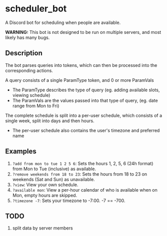 # scheduler_bot
A Discord bot for scheduling when people are available.

**WARNING:** This bot is not designed to be run on multiple servers, and most likely has many bugs.

## Description

The bot parses queries into tokens, which can then be processed into the corresponding actions.

A query consists of a single ParamType token, and 0 or more ParamVals
- The ParamType describes the type of query (eg. adding available slots, viewing schedule)
- The ParamVals are the values passed into that type of query, (eg. date range from Mon to Fri)

The complete schedule is split into a per-user schedule, which consists of a single week, split into days and then hours.
- The per-user schedule also contains the user's timezone and preferred name

## Examples
1. `?add from mon to tue 1 2 5 6`: Sets the hours 1, 2, 5, 6 (24h format) from Mon to Tue (inclusive) as available.
2. `?remove weekends from 18 to 23`: Sets the hours from 18 to 23 on weekends (Sat and Sun) as unavailable.
3. `?view`: View your own schedule.
4. `?available mon`: View a per-hour calendar of who is available when on Mon, empty hours are skipped.
5. `?timezone -7`: Sets your timezone to -7:00. -7 == -700.

## TODO
1. split data by server members
